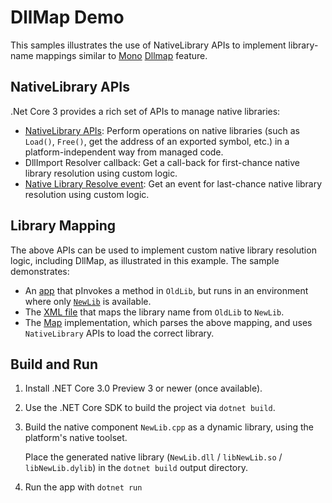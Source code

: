 # DllMap Demo

This samples illustrates the use of NativeLibrary APIs to implement library-name mappings similar to [Mono](https://www.mono-project.com/) [Dllmap](http://www.mono-project.com/docs/advanced/pinvoke/dllmap/) feature.

## NativeLibrary APIs

.Net Core 3 provides a rich set of APIs to manage native libraries:

- [NativeLibrary APIs](https://docs.microsoft.com/en-us/dotnet/api/system.runtime.interopservices.nativelibrary?view=netcore-3.0): Perform operations on native libraries (such as `Load()`, `Free()`, get the address of an exported  symbol, etc.) in a platform-independent way from managed code.
- DllImport Resolver callback:  Get a call-back for first-chance native library resolution using custom logic. 
- [Native Library Resolve event](https://docs.microsoft.com/en-us/dotnet/api/system.runtime.loader.assemblyloadcontext.resolvingunmanageddll?view=netcore-3.0): Get an event for last-chance native library resolution using custom logic.   

## Library Mapping

The above APIs can be used to implement custom native library resolution logic, including DllMap, as illustrated in this example. The sample demonstrates:

- An [app](Demo.cs) that pInvokes a method in `OldLib`, but runs in an environment where only [`NewLib`](NewLib.cpp) is available.
- The [XML file](Demo.xml) that maps the library name from `OldLib` to `NewLib`. 
- The [Map](Map.cs) implementation, which parses the above mapping, and uses `NativeLibrary` APIs to load the correct library.

## Build and Run

1. Install .NET Core 3.0 Preview 3 or newer (once available).

2. Use the .NET Core SDK to build the project via `dotnet build`.

3. Build the native component `NewLib.cpp` as a dynamic library, using the platform's native toolset. 

    Place the generated native library (`NewLib.dll` / `libNewLib.so` / `libNewLib.dylib`) in the `dotnet build` output directory.

4. Run the app with `dotnet run`
